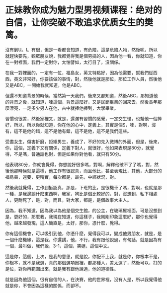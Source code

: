 # 正妹教你成为魅力型男视频课程：绝对的自信，让你突破不敢追求优质女生的樊篱。

沒有到U。I。有很，但是一看都會知道，有危險，這是危險人物，然後呢，所以就趕快要先，觀眾朋友說，我都覺得我是個男搞的人，因為他一看，你就知道，你在一對裡面，我們一定對你，太怕譬如，太行目了，沒關係。

在我一對裡面的，一定有一位，福島女，英文特點好，因為他需要，幫我們從西西，英文非常好，你要該做的事情，對，然後他就是那位，那位工作人員，然後他又是ABC，一開始我就知道，他是ABC。

但還不知道背景的時候，當然第一天我們，後來又都知道，然後ABC，那知道他的背景之後，就知道，哇這個，背景這麼好，又是民銷畢業的回來去，然後長年那麼漂亮，一定多少男人在他，古中就捧他捧到，大學畢業。

習慣也很差，然後家裡又，就是，還滿有習慣的感覺，一定交生怪，也幫他一個捧好，所以，所以你就知道，你在他的心中，定義上，其實是個S，哇，對啊，沒有，這不是他的錯，這不是他有錯，這不是他，這不是我們這些。

受盡女生，傷害折磨，拒絕男生，養成了，不好的先入微博的外面，但是，後來，你，這個，定義下又有關係，定義下對人，就很好，他如果表現是80分，就覺得，不是嗎，普通話也對，但是如果你對他看，就只有50分。

他表現80分，你就會覺得，你想說好很多嗎，對啊，解釋他破不了了嗎，對，然後他那時候就是這樣，他工作有很認真，而且他比，甚至表現比，其他，大部分的福島員，還要，更精實，每次都是，最先，中經狀況，對。

然後我就覺得，工作到挺認真，那是，下班的比，是很機車了嗎，對啊，也就是那一種，是我邊談什麼東西啊，我家，狗比是個比較好的，對，沒想到，私下相處人，更耐死了，是，對，而且，對大家，都是，是個故事大主人。

因為，我不知道，因為我以為他是個交生館，的公主，在玻璃屋裡面，可是沒想到是，更好的，那麼我，我現在知道，你這樣子，我剛剛印象這麼好，那你也覺得他，越來越發現，這人簡直是，太好，那你，憑什麼，覺得。

你有這個機會，可以吸引到他，你憑什麼，覺得我可以，變成他男朋友，就是，是一個什麼機緣，這是我，你還講，他，不行，我有跟他說過，有句話，就是因為有一個，最叫做，我們說，3-1，這個，笑姐，這個中文。

這是你，這個，上次，是我的意思，就是說，你配不上我，就是你，你根本不是，你根本，就不是我選，真的那個選項圈裡，都那種人，差太遠了，然後可以，打的是位，對你再範圍出來，就是我有跟他說過，他的道德性。

就是因為他這個，很有自信的人，在決賽，他的世界裡，沒有人是，所以我覺得他就是你，不會因為這樣的關係，而卻不。